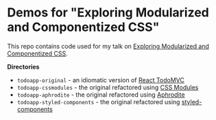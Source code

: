 # Demos for "Exploring Modularized and Componentized CSS"

This repo contains code used for my talk on [Exploring Modularized and Componentized CSS](https://www.meetup.com/React-ATL/events/236340972/).

**Directories**

- `todoapp-original` - an idiomatic version of [React TodoMVC](http://todomvc.com/examples/react/)
- `todoapp-cssmodules` - the original refactored using [CSS Modules](https://github.com/css-modules/css-modules)
- `todoapp-aphrodite` - the original refactored using [Aphrodite](https://github.com/Khan/aphrodite)
- `todoapp-styled-components` - the original refactored using [styled-components](https://github.com/styled-components/styled-components)